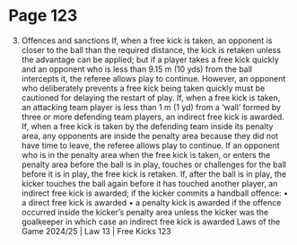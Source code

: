 # Page 123

3. Offences and sanctions
If, when a free kick is taken, an opponent is closer to the ball than the required
distance, the kick is retaken unless the advantage can be applied; but if a player
takes a free kick quickly and an opponent who is less than 9.15 m (10 yds) from
the ball intercepts it, the referee allows play to continue. However, an opponent
who deliberately prevents a free kick being taken quickly must be cautioned
for delaying the restart of play.
If, when a free kick is taken, an attacking team player is less than 1 m (1 yd)
from a ‘wall’ formed by three or more defending team players, an indirect free
kick is awarded.
If, when a free kick is taken by the defending team inside its penalty area, any
opponents are inside the penalty area because they did not have time to leave,
the referee allows play to continue. If an opponent who is in the penalty area
when the free kick is taken, or enters the penalty area before the ball is in play,
touches or challenges for the ball before it is in play, the free kick is retaken.
If, after the ball is in play, the kicker touches the ball again before it has
touched another player, an indirect free kick is awarded; if the kicker commits
a handball offence:
• a direct free kick is awarded
• a penalty kick is awarded if the offence occurred inside the kicker’s penalty
area unless the kicker was the goalkeeper in which case an indirect free kick
is awarded
Laws of the Game 2024/25 | Law 13 | Free Kicks 123
